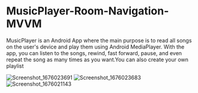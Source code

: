 # MusicPlayer-Room-Navigation-MVVM
MusicPlayer is an Android App where the main purpose is to read all songs on the user's device and play them using Android MediaPlayer. With the app, you can listen to the songs, rewind, fast forward, pause, and even repeat the song as many times as you want.You can also create your own playlist

![Screenshot_1676023691](https://user-images.githubusercontent.com/105845393/218070146-b3e656e5-1f01-45a4-9041-7f34be1275dd.png)
![Screenshot_1676023683](https://user-images.githubusercontent.com/105845393/218070154-86ac091b-e4b0-40d2-826c-7b2fc4e5a138.png)
![Screenshot_1676021143](https://user-images.githubusercontent.com/105845393/218070163-71dd315c-81d0-448c-b327-7ce1a5ffcb24.png)
